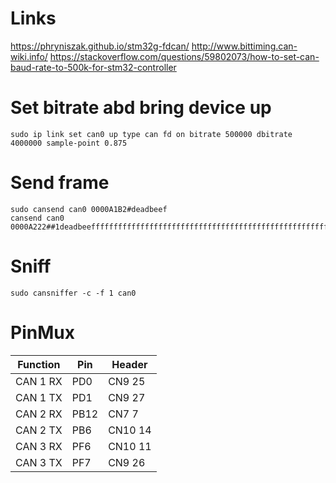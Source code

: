 # Links
https://phryniszak.github.io/stm32g-fdcan/
http://www.bittiming.can-wiki.info/
https://stackoverflow.com/questions/59802073/how-to-set-can-baud-rate-to-500k-for-stm32-controller


# Set bitrate abd bring device up
```code
sudo ip link set can0 up type can fd on bitrate 500000 dbitrate 4000000 sample-point 0.875
```

# Send frame
```code
sudo cansend can0 0000A1B2#deadbeef
cansend can0 0000A222##1deadbeefffffffffffffffffffffffffffffffffffffffffffffffffffffffffffffffffffffffffffffffffffffffffffffffffffffffffffffffffffffffff
```

# Sniff
```code
sudo cansniffer -c -f 1 can0
```

# PinMux
| Function |    Pin     |   Header  |
| -------- | ---------- | --------- |
| CAN 1 RX |	PD0     |	CN9 25  |
| CAN 1 TX |	PD1     |	CN9 27  |
| CAN 2 RX |	PB12    |	CN7 7   |
| CAN 2 TX |	PB6     |	CN10 14 |
| CAN 3 RX |	PF6     |	CN10 11 |
| CAN 3 TX |	PF7     |	CN9 26  |


